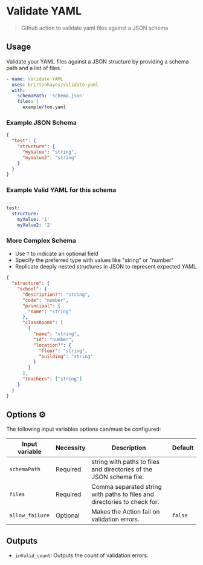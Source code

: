 # Validate YAML

> Github action to validate yaml files against a JSON schema

## Usage

Validate your YAML files against a JSON structure by providing a schema path and a list of files.

```yaml
- name: Validate YAML
  uses: brittonhayes/validate-yaml
  with:
    schemaPath: 'schema.json'
    files: |
      example/foo.yaml
```

### Example JSON Schema

```json
{
  "test": {
    "structure": {
      "myValue": "string",
      "myValue2": "string"
    }
  }
}
```

### Example Valid YAML for this schema

```yaml
---
test:
  structure:
    myValue: '1'
    myValue2: '2'
```

### More Complex Schema

- Use `?` to indicate an optional field
- Specify the preferred type with values like "string" or "number"
- Replicate deeply nested structures in JSON to represent expected YAML

```json
{
  "structure": {
    "school": {
      "description?": "string",
      "code": "number",
      "principal": {
        "name": "string"
      },
      "classRooms": [
        {
          "name": "string",
          "id": "number",
          "location?": {
            "floor": "string",
            "building": "string"
          }
        }
      ],
      "teachers": ["string"]
    }
  }
}
```
## Options ⚙️

The following input variables options can/must be configured:

|Input variable|Necessity|Description|Default|
|----|----|----|----|
|`schemaPath`|Required|string with paths to files and directories of the JSON schema file.||
|`files`|Required|Comma separated string with paths to files and directories to check for.||
|`allow_failure`|Optional|Makes the Action fail on validation errors.|`false`|

## Outputs
- `inValid_count`: Outputs the count of validation errors.
